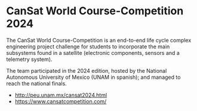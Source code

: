 # CanSat World Course-Competition 2024

The CanSat World Course-Competition is an end-to-end life cycle complex engineering project challenge for students to incorporate the main subsystems found in a satellite (electronic components, sensors and a telemetry system).

The team participated in the 2024 edition, hosted by the National Autonomous University of Mexico (UNAM in spanish); and managed to reach the national finals.

* http://peu.unam.mx/cansat2024.html
* https://www.cansatcompetition.com/

 


